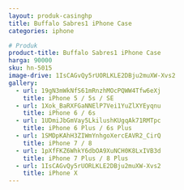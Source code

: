 ```yaml
---
layout: produk-casinghp
title: Buffalo Sabres1 iPhone Case
categories: iphone

# Produk
product-title: Buffalo Sabres1 iPhone Case
harga: 90000
sku: hn-5015
image-drive: 1IsCAGvQy5rUORLKLE2DBju2muXW-Xvs2
gallery:
  - url: 19gN3mWkNfS61mRnzhMOcPQWW4Tfw6eXj
    title: iPhone 5 / 5s / SE
  - url: 1Xok_BaRXFGaNNElP7Vei1YuZlXYEyqnu
    title: iPhone 6 / 6s
  - url: 1UDmiJbGmVay5LkilushKUgqAk71RMTpc
    title: iPhone 6 Plus / 6s Plus
  - url: 1SMDpKAhH3ZIWmYnhgoXercEAVR2_CirQ
    title: iPhone 7 / 8
  - url: 1pXfFKZ6WhkY6dbOA9XuNCH0K8LxIVB3d
    title: iPhone 7 Plus / 8 Plus
  - url: 1IsCAGvQy5rUORLKLE2DBju2muXW-Xvs2
    title: iPhone X
---
```

